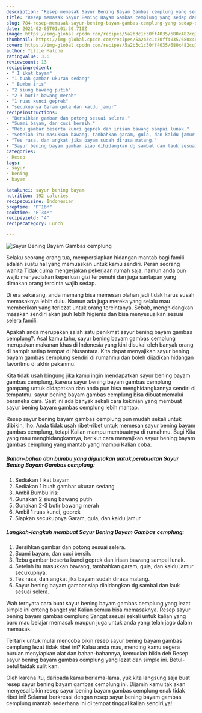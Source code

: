 ```yaml
---
description: "Resep memasak Sayur Bening Bayam Gambas cemplung yang sedap dan Mudah Dibuat"
title: "Resep memasak Sayur Bening Bayam Gambas cemplung yang sedap dan Mudah Dibuat"
slug: 784-resep-memasak-sayur-bening-bayam-gambas-cemplung-yang-sedap-dan-mudah-dibuat
date: 2021-02-05T01:01:30.710Z
image: https://img-global.cpcdn.com/recipes/5a2b3c1c30ff4035/680x482cq70/sayur-bening-bayam-gambas-cemplung-foto-resep-utama.jpg
thumbnail: https://img-global.cpcdn.com/recipes/5a2b3c1c30ff4035/680x482cq70/sayur-bening-bayam-gambas-cemplung-foto-resep-utama.jpg
cover: https://img-global.cpcdn.com/recipes/5a2b3c1c30ff4035/680x482cq70/sayur-bening-bayam-gambas-cemplung-foto-resep-utama.jpg
author: Tillie Malone
ratingvalue: 3.6
reviewcount: 13
recipeingredient:
- " I ikat bayam"
- "1 buah gambar ukuran sedang"
- " Bumbu iris"
- "2 siung bawang putih"
- "2-3 butir bawang merah"
- "1 ruas kunci geprek"
- "secukupnya Garam gula dan kaldu jamur"
recipeinstructions:
- "Bersihkan gambar dan potong sesuai selera."
- "Suami bayam, dan cuci bersih."
- "Rebu gambar beserta kunci geprek dan irisan bawang sampai lunak."
- "Setelah itu masukkan bawang, tambahkan garam, gula, dan kaldu jamur secukupnya."
- "Tes rasa, dan angkat jika bayam sudah dirasa matang."
- "Sayur bening bayam gambar siap dihidangkan dg sambal dan lauk sesuai selera."
categories:
- Resep
tags:
- sayur
- bening
- bayam

katakunci: sayur bening bayam 
nutrition: 192 calories
recipecuisine: Indonesian
preptime: "PT16M"
cooktime: "PT34M"
recipeyield: "4"
recipecategory: Lunch

---
```



![Sayur Bening Bayam Gambas cemplung](https://img-global.cpcdn.com/recipes/5a2b3c1c30ff4035/680x482cq70/sayur-bening-bayam-gambas-cemplung-foto-resep-utama.jpg)

Selaku seorang orang tua, mempersiapkan hidangan mantab bagi famili adalah suatu hal yang memuaskan untuk kamu sendiri. Peran seorang  wanita Tidak cuma mengerjakan pekerjaan rumah saja, namun anda pun wajib menyediakan keperluan gizi terpenuhi dan juga santapan yang dimakan orang tercinta wajib sedap.

Di era  sekarang, anda memang bisa memesan olahan jadi tidak harus susah memasaknya lebih dulu. Namun ada juga mereka yang selalu mau memberikan yang terlezat untuk orang tercintanya. Sebab, menghidangkan masakan sendiri akan jauh lebih higienis dan bisa menyesuaikan sesuai selera famili. 



Apakah anda merupakan salah satu penikmat sayur bening bayam gambas cemplung?. Asal kamu tahu, sayur bening bayam gambas cemplung merupakan makanan khas di Indonesia yang kini disukai oleh banyak orang di hampir setiap tempat di Nusantara. Kita dapat menyajikan sayur bening bayam gambas cemplung sendiri di rumahmu dan boleh dijadikan hidangan favoritmu di akhir pekanmu.

Kita tidak usah bingung jika kamu ingin mendapatkan sayur bening bayam gambas cemplung, karena sayur bening bayam gambas cemplung gampang untuk didapatkan dan anda pun bisa menghidangkannya sendiri di tempatmu. sayur bening bayam gambas cemplung bisa dibuat memalui beraneka cara. Saat ini ada banyak sekali cara kekinian yang membuat sayur bening bayam gambas cemplung lebih mantap.

Resep sayur bening bayam gambas cemplung pun mudah sekali untuk dibikin, lho. Anda tidak usah ribet-ribet untuk memesan sayur bening bayam gambas cemplung, tetapi Kalian mampu membuatnya di rumahmu. Bagi Kita yang mau menghidangkannya, berikut cara menyajikan sayur bening bayam gambas cemplung yang mantab yang mampu Kalian coba.

<!--inarticleads1-->

##### Bahan-bahan dan bumbu yang digunakan untuk pembuatan Sayur Bening Bayam Gambas cemplung:

1. Sediakan  I ikat bayam
1. Sediakan 1 buah gambar ukuran sedang
1. Ambil  Bumbu iris:
1. Gunakan 2 siung bawang putih
1. Gunakan 2-3 butir bawang merah
1. Ambil 1 ruas kunci, geprek
1. Siapkan secukupnya Garam, gula, dan kaldu jamur




<!--inarticleads2-->

##### Langkah-langkah membuat Sayur Bening Bayam Gambas cemplung:

1. Bersihkan gambar dan potong sesuai selera.
1. Suami bayam, dan cuci bersih.
1. Rebu gambar beserta kunci geprek dan irisan bawang sampai lunak.
1. Setelah itu masukkan bawang, tambahkan garam, gula, dan kaldu jamur secukupnya.
1. Tes rasa, dan angkat jika bayam sudah dirasa matang.
1. Sayur bening bayam gambar siap dihidangkan dg sambal dan lauk sesuai selera.




Wah ternyata cara buat sayur bening bayam gambas cemplung yang lezat simple ini enteng banget ya! Kalian semua bisa memasaknya. Resep sayur bening bayam gambas cemplung Sangat sesuai sekali untuk kalian yang baru mau belajar memasak maupun juga untuk anda yang telah jago dalam memasak.

Tertarik untuk mulai mencoba bikin resep sayur bening bayam gambas cemplung lezat tidak ribet ini? Kalau anda mau, mending kamu segera buruan menyiapkan alat dan bahan-bahannya, kemudian bikin deh Resep sayur bening bayam gambas cemplung yang lezat dan simple ini. Betul-betul taidak sulit kan. 

Oleh karena itu, daripada kamu berlama-lama, yuk kita langsung saja buat resep sayur bening bayam gambas cemplung ini. Dijamin kamu tak akan menyesal bikin resep sayur bening bayam gambas cemplung enak tidak ribet ini! Selamat berkreasi dengan resep sayur bening bayam gambas cemplung mantab sederhana ini di tempat tinggal kalian sendiri,ya!.


